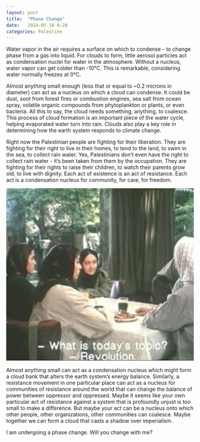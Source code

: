 ```yaml
---
layout: post
title:  "Phase Change"
date:   2024-05-18 4:20
categories: Palestine
---
```


Water vapor in the air requires a surface on which to condense - to change phase from a gas into liquid. For clouds to form, little aerosol particles act as condensation nuclei for water in the atmosphere. Without a nucleus, water vapor can get colder than -10°C. This is remarkable, considering water normally freezes at 0°C.

Almost anything small enough (less that or equal to ~0.2 microns in diameter) can act as a nucleus on which a cloud can condense. It could be dust, soot from forest fires or combustion engines, sea salt from ocean spray, volatile organic compounds from phytoplankton or plants, or even bacteria. All this to say, the cloud needs something, anything, to coalesce. This process of cloud formation is an important piece of the water cycle, helping evaporated water turn into rain. Clouds also play a key role in determining how the earth system responds to climate change.

Right now the Palestinian people are fighting for their liberation. They are fighting for their right to live in their homes, to tend to the land, to swim in the sea, to collect rain water. Yes, Palestinians don’t even have the right to collect rain water - it’s been taken from them by the occupation. They are fighting for their rights to raise their children, to watch their parents grow old, to live with dignity. Each act of existence is an act of resistance. Each act is a condensation nucleus for community, for care, for freedom.


![Me and the girls talking about Revolution](/assets/images/revolution.gif)

Almost anything small can act as a condensation nucleus which might form a cloud bank that alters the earth system’s energy balance. Similarly, a resistance movement in one particular place can act as a nucleus for communities of resistance around the world that can change the balance of power between oppressor and oppressed. Maybe it seems like your own particular act of resistance against a system that is profoundly unjust is too small to make a difference. But maybe your act can be a nucleus onto which other people, other organizations, other communities can coalesce. Maybe together we can form a cloud that casts a shadow over imperialism.

I am undergoing a phase change. Will you change with me?
